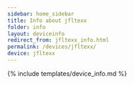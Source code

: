 ```yaml
---
sidebar: home_sidebar
title: Info about jfltexx
folder: info
layout: deviceinfo
redirect_from: jfltexx_info.html
permalink: /devices/jfltexx/
device: jfltexx
---
```

{% include templates/device_info.md %}
